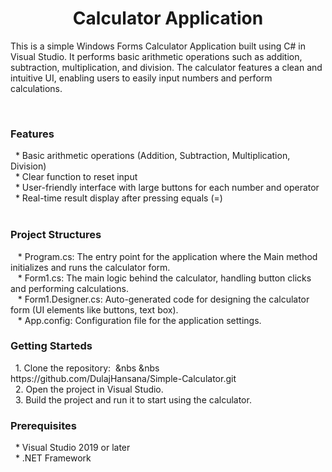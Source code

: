 <center><h1>Calculator Application</h1></center>
<p>This is a simple Windows Forms Calculator Application built using C# in Visual Studio. It performs basic arithmetic operations such as addition, subtraction, multiplication, and division. The calculator features a clean and intuitive UI, enabling users to easily input numbers and perform calculations.</p><br>

<h3>Features</h3>
&nbsp&nbsp* Basic arithmetic operations (Addition, Subtraction, Multiplication, Division)<br>
&nbsp&nbsp* Clear function to reset input<br>
&nbsp&nbsp* User-friendly interface with large buttons for each number and operator<br>
&nbsp&nbsp* Real-time result display after pressing equals (=)<br><br>

<h3>Project Structures</h3>

<P>&nbsp&nbsp * Program.cs: The entry point for the application where the Main method initializes and runs the calculator form.<br>
&nbsp&nbsp * Form1.cs: The main logic behind the calculator, handling button clicks and performing calculations.<br>
&nbsp&nbsp * Form1.Designer.cs: Auto-generated code for designing the calculator form (UI elements like buttons, text box).<br>
&nbsp&nbsp * App.config: Configuration file for the application settings.</P>

<h3>Getting Starteds</h3>
<p>&nbsp&nbsp1. Clone the repository:
&nbsp&nbs&nbsp&nbs https://github.com/DulajHansana/Simple-Calculator.git<br>
&nbsp&nbsp2. Open the project in Visual Studio.<br>
&nbsp&nbsp3. Build the project and run it to start using the calculator.
</p>

<h3>Prerequisites</h3>
<p>&nbsp&nbsp* Visual Studio 2019 or later<br>
&nbsp&nbsp* .NET Framework</p>




 
